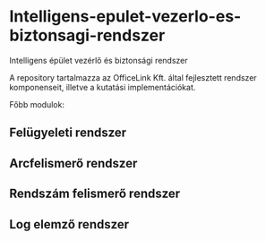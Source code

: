 # Intelligens-epulet-vezerlo-es-biztonsagi-rendszer
Intelligens épület vezérlő és biztonsági rendszer

A repository tartalmazza az OfficeLink Kft. által fejlesztett rendszer komponenseit, illetve a kutatási implementációkat.

Főbb modulok:
## Felügyeleti rendszer
## Arcfelismerő rendszer
## Rendszám felismerő rendszer
## Log elemző rendszer



